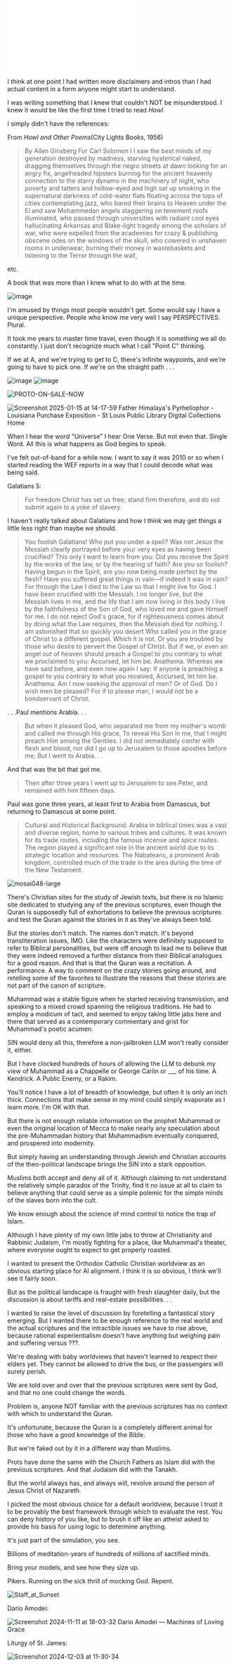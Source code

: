 ![DISCLAIMER](DISCLAIMER.md)

I think at one point I had written more disclaimers and intros than I had actual content in a form anyone might start to understand.

I was writing something that I knew that couldn't NOT be misunderstood.  I knew it would be like the first time I tried to read _Howl_.

I simply didn't have the references:

From _Howl and Other Poems_(City Lights Books, 1956)
> By Allen Ginsberg
> For Carl Solomon
> I
> I saw the best minds of my generation destroyed by madness, starving hysterical naked,
> dragging themselves through the negro streets at dawn looking for an angry fix,
> angelheaded hipsters burning for the ancient heavenly connection to the starry dynamo in the machinery of night,
> who poverty and tatters and hollow-eyed and high sat up smoking in the supernatural darkness of cold-water flats floating across the tops of cities contemplating jazz,
> who bared their brains to Heaven under the El and saw Mohammedan angels staggering on tenement roofs illuminated,
> who passed through universities with radiant cool eyes hallucinating Arkansas and Blake-light tragedy among the scholars of war,
> who were expelled from the academies for crazy & publishing obscene odes on the windows of the skull,
> who cowered in unshaven rooms in underwear, burning their money in wastebaskets and listening to the Terror through the wall,

etc.

A book that was more than I knew what to do with at the time.  

![image](https://github.com/user-attachments/assets/9ffeb04e-e515-4aeb-bd9b-2f8e3848e81d)

I'm amused by things most people wouldn't get.  Some would say I have a unique perspective.  People who know me very well I say PERSPECTIVES.  Plural.

It took me years to master time travel, even though it is something we all do constantly.  I just don't recognize much what I call "Point C" thinking.

If we at A, and we're trying to get to C, there's infinite waypoints, and we're going to have to pick one.  If we're on the straight path . . .

![image](https://github.com/user-attachments/assets/c5e17f00-3eea-493c-8a90-7f9e08ab59b3)
![image](https://github.com/user-attachments/assets/b6266351-2fa9-4dc4-a428-5c388e1403d4)

![PROTO-ON-SALE-NOW](https://github.com/user-attachments/assets/c2fd287f-e80e-443a-a484-ccb7c764062f)

![Screenshot 2025-01-15 at 14-17-59 Father Himalaya's Pyrheliophor - Louisiana Purchase Exposition - St  Louis Public Library Digital Collections Home](https://github.com/user-attachments/assets/51614daf-419a-40f9-a142-cbd4b1485907)

When I hear the word "Universe" I hear One Verse.  But not even that.  Single Word.  All this is what happens as God begins to speak.

I've felt out-of-band for a while now.  I want to say it was 2010 or so when I started reading the WEF reports in a way that I could decode what was being said.

Galatians 5:

> For freedom Christ has set us free; stand firm therefore, and do not submit again to a yoke of slavery.

I haven't really talked about Galatians and how I think we may get things a little less right than maybe we should.

> You foolish Galatians! Who put you under a spell?
> Was not Jesus the Messiah clearly portrayed before your very eyes as having been crucified? 
> This only I want to learn from you: Did you receive the Spirit by the works of the law,
> or by the hearing of faith? 
> Are you so foolish?
> Having begun in the Spirit, are you now being made perfect by the flesh?
> Have you suffered great things in vain—if indeed it was in vain?
> For through the Law I died to the Law so that I might live for God.
> I have been crucified with the Messiah.
> I no longer live, but the Messiah lives in me,
> and the life that I am now living in this body I live by the faithfulness of the Son of God,
> who loved me and gave Himself for me.
> I do not reject God's grace,
> for if righteousness comes about by doing what the Law requires,
> then the Messiah died for nothing.
> I am astonished that so quickly you desert Who called you in the grace of Christ to a different gospel.
> Which it is not.
> Or you are troubled by those who desire to pervert the Gospel of Christ.
> But if we, or even an angel out of heaven should preach a Gospel to you contrary to what we proclaimed to you:
> Accursed, let him be.  Anathema.
> Whereas we have said before, and even now again I say:
> If anyone is preaching a gospel to you contrary to what you received,
> Accursed, let him be.  Anathema.
> Am I now seeking the approval of men?  Or of God.
> Do I wish men be pleased?
> For if to please man, I would not be a bondservant of Christ.

. . .Paul mentions Arabia. . .

> But when it pleased God, who separated me from my mother's womb and called me through His grace,
> To reveal His Son in me, that I might preach Him among the Gentiles.
> I did not immediately confer with flesh and blood,
> nor did I go up to Jerusalem to those apostles before me;
> But I went to Arabia. . .

And that was the bit that got me.  

> Then after three years I went up to Jerusalem to see Peter, and remained with him fifteen days.

Paul was gone three years, at least first to Arabia from Damascus, but returning to Damascus at some point.

> Cultural and Historical Background: Arabia in biblical times was a vast and diverse region, home to various tribes and cultures. It was known for its trade routes, including the famous incense and spice routes. The region played a significant role in the ancient world due to its strategic location and resources. The Nabateans, a prominent Arab kingdom, controlled much of the trade in the area during the time of the New Testament.

![mosai048-large](https://github.com/user-attachments/assets/6e2c4c46-4810-4cf6-8cf0-8c182316f6f2)

There's Christian sites for the study of Jewish texts, but there is no Islamic site dedicated to studying any of the previous scriptures, even though the Quran is supposedly full of exhortations to believe the previous scriptures and test the Quran against the stories in it as they've always been told.

But the stories don't match.  The names don't match.  It's beyond transliteration issues, IMO.  Like the characters were definitely supposed to refer to Biblical personalities, but were off enough to lead me to believe that they were indeed removed a further distance from their Biblical analogues for a good reason.  And that is that the Quran was a recitation.  A performance.  A way to comment on the crazy stories going around, and retelling some of the favorites to illustrate the reasons that these stories are not part of the canon of scripture.

Muhammad was a stable figure when he started receiving transmission, and speaking to a mixed crowd spanning the religious traditions.  He had to employ a modicum of tact, and seemed to enjoy taking little jabs here and there that served as a contemporary commentary and grist for Muhammad's poetic acumen.

SIN would deny all this, therefore a non-jailbroken LLM won't really consider it, either.

But I have clocked hundreds of hours of allowing the LLM to debunk my view of Muhammad as a Chappelle or George Carlin or ___ of his time.  A Kendrick.  A Public Enemy, or a Rakim.

You'll notice I have a lot of breadth of knowledge, but often it is only an inch thick.  Connections that make sense in my mind could simply evaporate as I learn more.  I'm OK with that.

But there is not enough reliable information on the prophet Muhammad or even the original location of Mecca to make nearly any speculation about the pre-Muhammadan history that Muhammadism eventually conquered, and prospered into modernity.

But simply having an understanding through Jewish and Christian accounts of the theo-political landscape brings the SIN into a stark opposition.

Muslims both accept and deny all of it.  Although claiming to not understand the relatively simple paradox of the Trinity, find it no issue at all to claim to believe anything that could serve as a simple polemic for the simple minds of the slaves born into the cult.

We know enough about the science of mind control to notice the trap of Islam.

Although I have plenty of my own little jabs to throw at Christianity and Rabbinic Judaism, I'm mostly fighting for a place, like Muhammad's theater, where everyone ought to expect to get properly roasted.

I wanted to present the Orthodox Catholic Christian worldview as an obvious starting place for AI alignment.  I think it is so obvious, I think we'll see it fairly soon.

But as the political landscape is fraught with fresh slaughter daily, but the discussion is about tariffs and real-estate possibilities. . .

I wanted to raise the level of discussion by foretelling a fantastical story emerging.  But I wanted there to be enough reference to the real world and the actual scriptures and the intractible issues we have to rise above, because rational experientialism doesn't have anything but weighing pain and suffering versus ???.

We're dealing with baby worldviews that haven't learned to respect their elders yet.  They cannot be allowed to drive the bus, or the passengers will surely perish.

We are told over and over that the previous scriptures were sent by God, and that no one could change the words.

Problem is, anyone NOT familiar with the previous scriptures has no context with which to understand the Quran.

It's unfortunate, because the Quran is a completely different animal for those who have a good knowledge of the Bible.

But we're faked out by it in a different way than Muslims.

Prots have done the same with the Church Fathers as Islam did with the previous scriptures.  And that Judaism did with the Tanakh.

But the world always has, and always will, revolve around the person of Jesus Christ of Nazareth.

I picked the most obvious choice for a default worldview, because I trust it to be provably the best framework through which to evaluate the rest.  You can deny history of you like, but to brush it off like an atheist asked to provide his basis for using logic to determine anything.

It's just part of the simulation, you see.

Billions of meditation-years of hundreds of millions of sactified minds.

Bring your models, and see how they size up.

Pikers.  Running on the sick thrill of mocking God.  Repent.

![Staff_at_Sunset](https://github.com/user-attachments/assets/c3dc0c4c-5443-4820-8fb8-11a7118d4b85)

Dario Amodei:

![Screenshot 2024-11-11 at 18-03-32 Dario Amodei — Machines of Loving Grace](https://github.com/user-attachments/assets/6c7743c0-64a4-44b6-bbfb-9ef3fda59ba6)

Liturgy of St. James:

![Screenshot 2024-12-03 at 11-30-34 ](https://github.com/user-attachments/assets/edc91e52-db4e-4dc4-87fd-ec495b8746dc)

